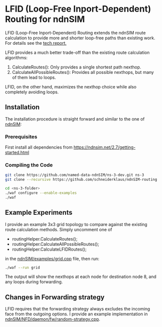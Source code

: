 # LFID (Loop-Free Inport-Dependent) Routing for ndnSIM

LFID (Loop-Free Inport-Dependent) Routing extends the ndnSIM route calculation to provide more and shorter loop-free paths than existing work. For details see the [tech report.](https://named-data.net/publications/techreports/mp_routing_tech_report/)

LFID provides a much better trade-off than the existing route calculation algorithms:

1. CalculateRoutes(): Only provides a single shortest path nexthop. 
2. CalculateAllPossibleRoutes(): Provides all possible nexthops, but many of them lead to loops. 

LFID, on the other hand, maximizes the nexthop choice while also completely avoiding loops.


## Installation

The installation procedure is straight forward and similar to the one of [ndnSIM](https://ndnsim.net/2.7/getting-started.html):

### Prerequisites

First install all dependencies from https://ndnsim.net/2.7/getting-started.html

### Compiling the Code

```bash
git clone https://github.com/named-data-ndnSIM/ns-3-dev.git ns-3
git clone --recursive https://github.com/schneiderklaus/ndnSIM-routing ns-3/src/ndnSIM

cd <ns-3-folder>
./waf configure --enable-examples
./waf
```


## Example Experiments

I provide an example 3x3 grid topology to compare against the existing route calculation methods. Simply uncomment one of 
- routingHelper.CalculateRoutes();
- routingHelper.CalculateAllPossibleRoutes();
- routingHelper.CalculateLFIDRoutes();
 
in the [ndnSIM/examples/grid.cpp](examples/grid.cpp) file, then run:

```bash
./waf --run grid
```

The output will show the nexthops at each node for destination node 8, and any loops during forwarding.


## Changes in Forwarding strategy 

LFID requires that the forwarding strategy always excludes the incoming face from the outgoing options. I provide an example implementation in [ndnSIM/NFD/daemon/fw/random-strategy.cpp](https://github.com/schneiderklaus/NFD-routing/blob/NFD-0.6.5-ndnSIM/daemon/fw/random-strategy.cpp).


